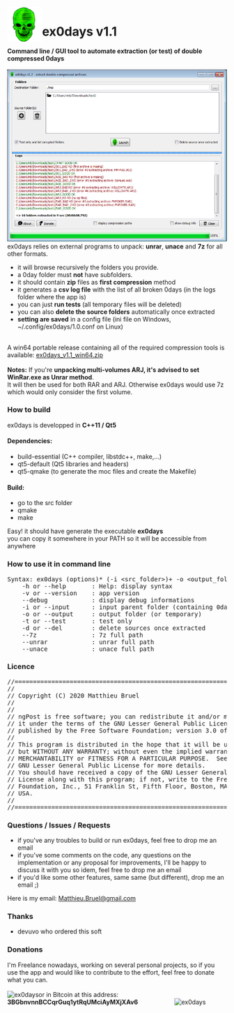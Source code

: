 <img align="left" width="80" height="80" src="https://raw.githubusercontent.com/mbruel/ex0days/master/icons/ex0days.png" alt="ex0days">

# ex0days v1.1

**Command line / GUI tool to automate extraction \(or test\) of double compressed 0days**<br/>
<br/>
![ex0days_v1.2](https://raw.githubusercontent.com/mbruel/ex0days/master/pics/ex0days_v1.2.png)
<br/>
ex0days relies on external programs to unpack: **unrar**, **unace** and **7z** for all other formats.<br/>
  - it will browse recursively the folders you provide.</li>
  - a 0day folder must **not** have subfolders.
  - it should contain **zip** files as **first compression** method
  - it generates a **csv log file** with the list of all broken 0days (in the logs folder where the app is)
  - you can just **run tests** (all temporary files will be deleted)
  - you can also **delete the source folders** automatically once extracted
  - **setting are saved** in a config file \(ini file on Windows, ~/.config/ex0days/1.0.conf on Linux\)
<br />
A win64 portable release containing all of the required compression tools is available: <a href="https://github.com/mbruel/ex0days/releases/download/v1.1/ex0days_v1.1_win64.zip">ex0days_v1.1_win64.zip</a><br/>
<br />
<b>Notes:</b> If you're <b>unpacking multi-volumes ARJ, it's advised to set WinRar.exe as Unrar method</b>.
<br />
It will then be used for both RAR and ARJ. Otherwise ex0days would use 7z which would only consider the first volume.<br/>

### How to build
ex0days is developped in **C++11 / Qt5** <br/>

#### Dependencies:
- build-essential (C++ compiler, libstdc++, make,...)
- qt5-default (Qt5 libraries and headers)
- qt5-qmake (to generate the moc files and create the Makefile)

#### Build:
- go to the src folder
- qmake
- make

Easy! it should have generate the executable **ex0days**</br>
you can copy it somewhere in your PATH so it will be accessible from anywhere

### How to use it in command line
<pre>
Syntax: ex0days (options)* (-i &lt;src_folder&gt;)+ -o &lt;output_folder&gt;
	-h or --help       : Help: display syntax
	-v or --version    : app version
	--debug            : display debug informations
	-i or --input      : input parent folder (containing 0days)
	-o or --output     : output folder (or temporary)
	-t or --test       : test only
	-d or --del        : delete sources once extracted
	--7z               : 7z full path
	--unrar            : unrar full path
	--unace            : unace full path
</pre>


### Licence
<pre>
//========================================================================
//
// Copyright (C) 2020 Matthieu Bruel <Matthieu.Bruel@gmail.com>
//
//
// ngPost is free software; you can redistribute it and/or modify
// it under the terms of the GNU Lesser General Public License as
// published by the Free Software Foundation; version 3.0 of the License.
//
// This program is distributed in the hope that it will be useful,
// but WITHOUT ANY WARRANTY; without even the implied warranty of
// MERCHANTABILITY or FITNESS FOR A PARTICULAR PURPOSE.  See the
// GNU Lesser General Public License for more details.
// You should have received a copy of the GNU Lesser General Public
// License along with this program; if not, write to the Free Software
// Foundation, Inc., 51 Franklin St, Fifth Floor, Boston, MA  02110-1301,
// USA.
//
//========================================================================
</pre>


### Questions / Issues / Requests
- if you've any troubles to build or run ex0days, feel free to drop me an email
- if you've some comments on the code, any questions on the implementation or any proposal for improvements, I'll be happy to discuss it with you so idem, feel free to drop me an email
- if you'd like some other features, same same (but different), drop me an email ;)

Here is my email: Matthieu.Bruel@gmail.com



### Thanks
- devuvo who ordered this soft


### Donations
I'm Freelance nowadays, working on several personal projects, so if you use the app and would like to contribute to the effort, feel free to donate what you can.<br/>
<br/>
<a href="https://www.paypal.com/cgi-bin/webscr?cmd=_donations&business=W2C236U6JNTUA&item_name=ex0days&currency_code=EUR"><img align="left" src="https://www.paypalobjects.com/en_US/i/btn/btn_donateCC_LG.gif" alt="ex0days"></a>
 or in Bitcoin at this address: **3BGbnvnnBCCqrGuq1ytRqUMciAyMXjXAv6**
<img align="right" align="bottom" width="120" height="120" src="https://raw.githubusercontent.com/mbruel/ngPost/master/pics/btc_qr.gif" alt="ex0days">
